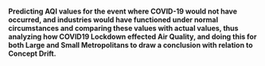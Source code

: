 #### Predicting AQI values for the event where COVID-19 would not have occurred, and industries would have functioned under normal circumstances and comparing these values with actual values, thus analyzing how COVID19 Lockdown effected Air Quality, and doing this for both Large and Small Metropolitans to draw a conclusion with relation to Concept Drift.
